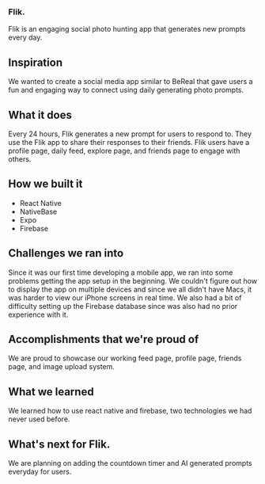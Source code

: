 
### Flik.
Flik is an engaging social photo hunting app that generates new prompts every day.

## Inspiration
We wanted to create a social media app similar to BeReal that gave users a fun and engaging way to connect using daily generating photo prompts.

## What it does
Every 24 hours, Flik generates a new prompt for users to respond to. They use the Flik app to share their responses to their friends. Flik users have a profile page, daily feed, explore page, and friends page to engage with others.

## How we built it
* React Native
* NativeBase
* Expo
* Firebase

## Challenges we ran into
Since it was our first time developing a mobile app, we ran into some problems getting the app setup in the beginning. We couldn't figure out how to display the app on multiple devices and since we all didn't have Macs, it was harder to view our iPhone screens in real time. We also had a bit of difficulty setting up the Firebase database since was also had no prior experience with it.

## Accomplishments that we're proud of
We are proud to showcase our working feed page, profile page, friends page, and image upload system.

## What we learned
We learned how to use react native and firebase, two technologies we had never used before.

## What's next for Flik.
We are planning on adding the countdown timer and AI generated prompts everyday for users.
